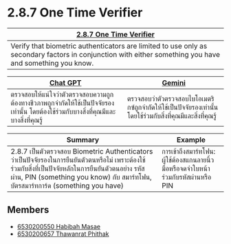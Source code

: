 # 2.8.7 One Time Verifier

| [2.8.7 One Time Verifier](https://owasp.org/www-project-application-security-verification-standard/) |
| ----------- |
| Verify that biometric authenticators are limited to use only as secondary factors in conjunction with either something you have and something you know.      | 

|   [Chat GPT](https://chatgpt.com/) | [Gemini](http://gemini.google.com/app?hl=th) |
| -------- | ------- |
|ตรวจสอบให้แน่ใจว่าตัวตรวจสอบความถูกต้องทางชีวภาพถูกจำกัดให้ใช้เป็นปัจจัยรองเท่านั้น โดยต้องใช้ร่วมกับบางสิ่งที่คุณมีและบางสิ่งที่คุณรู้  | ตรวจสอบว่าตัวตรวจสอบไบโอเมตริกซ์ถูกจำกัดให้ใช้เป็นปัจจัยรองเท่านั้น โดยใช้ร่วมกับสิ่งที่คุณมีและสิ่งที่คุณรู้    |

| Summary    | Example |
| -------- | ------- |
| 2.8.7 เป็นตัวตรวจสอบ Biometric Authenticators ว่าเป็นปัจจัยรองในการยืนยันตัวตนหรือไม่ เพราะต้องใช้ร่วมกับสิ่งที่เป็นปัจจัยหลักในการยืนยันตัวตนอย่าง รหัสผ่าน, PIN (something you know) กับ สมาร์ทโฟน, บัตรสมาร์ทการ์ด (something you have) | การเข้าถึงสมาร์ทโฟน: ผู้ใช้ต้องสแกนลายนิ้วมือหรือจดจำใบหน้า ร่วมกับรหัสผ่านหรือ PIN    |

## Members
- [6530200550 Habibah Masae](https://chocokorn.github.io/security-requirement)
- [6530200657 Thawanrat Phithak](https://tongyeh.github.io/security-requirement)

